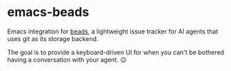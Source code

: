 # emacs-beads

Emacs integration for [beads][], a lightweight issue tracker for AI agents that
uses git as its storage backend.

The goal is to provide a keyboard-driven UI for when you can't be bothered
having a conversation with your agent. 😉

[beads]: https://github.com/steveyegge/beads
